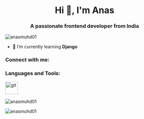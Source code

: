 <h1 align="center">Hi 👋, I'm Anas</h1>
<h3 align="center">A passionate frontend developer from India</h3>

<p align="left"> <img src="https://komarev.com/ghpvc/?username=anasmuhd01&label=Profile%20views&color=0e75b6&style=flat" alt="anasmuhd01" /> </p>

- 🌱 I’m currently learning **Django**

<h3 align="left">Connect with me:</h3>
<p align="left">
</p>

<h3 align="left">Languages and Tools:</h3>
<p align="left"> <a href="https://git-scm.com/" target="_blank" rel="noreferrer"> <img src="https://www.vectorlogo.zone/logos/git-scm/git-scm-icon.svg" alt="git" width="40" height="40"/> </a> </p>

<p><img align="center" src="https://github-readme-stats.vercel.app/api/top-langs?username=anasmuhd01&show_icons=true&locale=en&layout=compact" alt="anasmuhd01" /></p>

<p><img align="center" src="https://github-readme-streak-stats.herokuapp.com/?user=anasmuhd01&" alt="anasmuhd01" /></p>



<!---
anasmuhd01/anasmuhd01 is a ✨ special ✨ repository because its `README.md` (this file) appears on your GitHub profile.
You can click the Preview link to take a look at your changes.
--->

